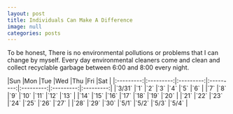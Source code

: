 ```yaml
---
layout: post
title: Individuals Can Make A Difference
image: null
categories: posts
---
```


To be honest, There is no environmental pollutions or problems that I can change by myself.
Every day environmental cleaners come and clean and collect recyclable garbage between 6:00 and 8:00 every night.

<table class="alt">
|Sun        |Mon        |Tue        |Wed        |Thu        |Fri        |Sat        |
|:---------:|:---------:|:---------:|:---------:|:---------:|:---------:|:---------:|
|`3/31`     |`1`        |`2`       |`3`         |`4`        |`5`        |`6`        |
|`7`        |`8`        |`9`       |`10`        |`11`       |`12`       |`13`       |
|`14`       |`15`       |`16`      |`17`        |`18`       |`19`       |`20`       |
|`21`       |`22`       |`23`      |`24`        |`25`       |`26`       |`27`       |
|`28`       |`29`       |`30`      |`5/1`       |`5/2`      |`5/3`      |`5/4`      |
</table>